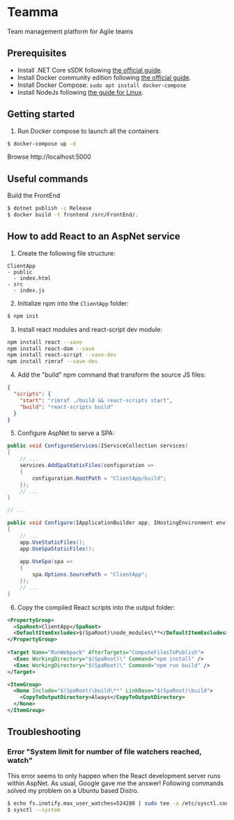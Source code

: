 # Teamma
Team management platform for Agile teams

## Prerequisites

* Install .NET Core sSDK following [the official guide](https://dotnet.microsoft.com/learn/dotnet/hello-world-tutorial/install).
* Install Docker community edition following [the official guide](https://docs.docker.com/install/linux/docker-ce/ubuntu/).
* Install Docker Compose: `sudo apt install docker-compose`
* Install NodeJs following [the guide for Linux](https://github.com/nodesource/distributions/blob/master/README.md#installation-instructions).

## Getting started

1. Run Docker compose to launch all the containers

```bash
$ docker-compose up -d
```

Browse http://localhost:5000

## Useful commands

Build the FrontEnd

```bash
$ dotnet publish -c Release
$ docker build -t frontend /src/FrontEnd/.
```

## How to add React to an AspNet service

1. Create the following file structure:
```
ClientApp
- public
  - index.html
- src
  - index.js
```

2. Initialize npm into the `ClientApp` folder:
```bash
$ npm init
```

3. Install react modules and react-script dev module:
```bash
npm install react --save
npm install react-dom --save
npm install react-script --save-dev
npm install rimraf --save-dev
```

4. Add the "build" npm command that transform the source JS files:
```json
{
  "scripts": {
    "start": "rimraf ./build && react-scripts start",
    "build": "react-scripts build"
  }
}
```

5. Configure AspNet to serve a SPA:
```cs
public void ConfigureServices(IServiceCollection services)
{
    // ...
    services.AddSpaStaticFiles(configuration =>
    {
        configuration.RootPath = "ClientApp/build";
    });
    // ...
}

// ...

public void Configure(IApplicationBuilder app, IHostingEnvironment env)
{
    // ...
    app.UseStaticFiles();
    app.UseSpaStaticFiles();
    
    app.UseSpa(spa =>
    {
        spa.Options.SourcePath = "ClientApp";
    });
    // ...
}
```

6. Copy the compiled React scripts into the output folder:
```xml
<PropertyGroup>
  <SpaRoot>ClientApp</SpaRoot>
  <DefaultItemExcludes>$(SpaRoot)\node_modules\**</DefaultItemExcludes>
</PropertyGroup>
  
<Target Name="RunWebpack" AfterTargets="ComputeFilesToPublish">
  <Exec WorkingDirectory="$(SpaRoot)\" Command="npm install" />
  <Exec WorkingDirectory="$(SpaRoot)\" Command="npm run build" />
</Target>

<ItemGroup>
  <None Include="$(SpaRoot)\build\**" LinkBase="$(SpaRoot)\build">
    <CopyToOutputDirectory>Always</CopyToOutputDirectory>
  </None>
</ItemGroup>
```

## Troubleshooting

### Error "System limit for number of file watchers reached, watch"

This error seems to only happen when the React development server runs within AspNet. As usual, Google gave me the answer!
Following commands solved my problem on a Ubuntu based Distro.

```bash
$ echo fs.inotify.max_user_watches=524288 | sudo tee -a /etc/sysctl.conf && sudo sysctl -p
$ sysctl --system
```